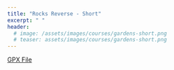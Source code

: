 ```yaml
---
title: "Rocks Reverse - Short"
excerpt: " "
header:
  # image: /assets/images/courses/gardens-short.png
  # teaser: assets/images/courses/gardens-short.png
---
```


<div class="strava-embed-placeholder" data-embed-type="route" data-embed-id="3118984800988360922" data-full-width="true" data-style="standard"></div><script src="https://strava-embeds.com/embed.js"></script>

<a href="\assets\gpx_files\rocks-reverse.gpx">GPX File</a>

